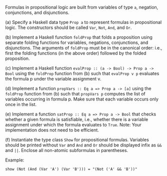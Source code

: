 Formulas in propositional logic are built from variables of type `a`, negation, conjunctions, and disjunctions.

(a) Specify a Haskell data type `Prop a` to represent formulas in propositional logic. The constructors should be called `Var`, `Not`, `And`, and `Or`.

(b) Implement a Haskell function `foldProp` that folds a proposition using separate folding functions for variables, negations, conjunctions, and disjunctions. The arguments of `foldProp` must be in the canonical order: i.e., first the folding functions (in the above order) followed by the folded proposition.

(c) Implement a Haskell function `evalProp :: (a -> Bool) -> Prop a -> Bool` using the `foldProp` function from (b) such that `evalProp v p` evaluates the formula p under the variable assignment v.

(d) Implement a function `propVars :: Eq a => Prop a -> [a]` using the `foldProp` function from (b) such that `propVars p` computes the list of variables occurring in formula p. Make sure that each variable occurs only once in the list.

(e) Implement a function `satProp :: Eq a => Prop a -> Bool` that checks whether a given formula is satisfiable, i.e., whether there is a variable assignment under which the formula evaluates to `True`. Note: Your implementation does not need to be efficient.

(f) Instantiate the type class `Show` for propositional formulas. Variables should be printed without `Var` and `And` and `Or` should be displayed infix as `&&` and `||`. Enclose all non-atomic subformulas in parentheses.

Example:

```
show (Not (And (Var 'A') (Var 'B'))) = "(Not ('A' && 'B'))"
```